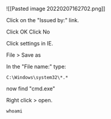 
![[Pasted image 20220207162702.png]]


Click on the "Issued by:" link.

Click OK
Click No

Click settings in IE.

File > Save as

In the "File name:" type:

```
C:\Windows\system32\*.*
```

now find "cmd.exe"

Right click > open.

```
whoami
```

